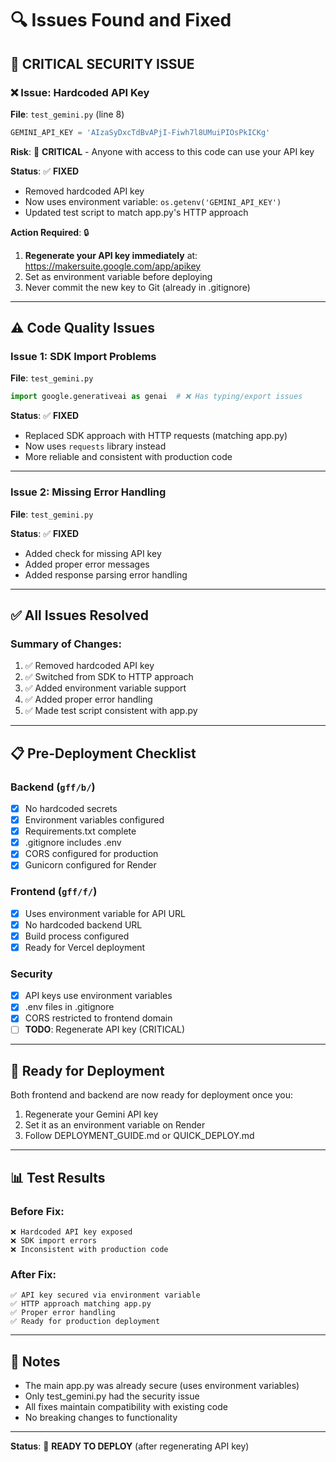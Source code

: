 # 🔍 Issues Found and Fixed

## 🚨 CRITICAL SECURITY ISSUE

### ❌ Issue: Hardcoded API Key
**File**: `test_gemini.py` (line 8)
```python
GEMINI_API_KEY = 'AIzaSyDxcTdBvAPjI-Fiwh7l8UMuiPIOsPkICKg'
```

**Risk**: 🔴 **CRITICAL** - Anyone with access to this code can use your API key

**Status**: ✅ **FIXED**
- Removed hardcoded API key
- Now uses environment variable: `os.getenv('GEMINI_API_KEY')`
- Updated test script to match app.py's HTTP approach

**Action Required**: 🔒
1. **Regenerate your API key immediately** at: https://makersuite.google.com/app/apikey
2. Set as environment variable before deploying
3. Never commit the new key to Git (already in .gitignore)

---

## ⚠️ Code Quality Issues

### Issue 1: SDK Import Problems
**File**: `test_gemini.py`
```python
import google.generativeai as genai  # ❌ Has typing/export issues
```

**Status**: ✅ **FIXED**
- Replaced SDK approach with HTTP requests (matching app.py)
- Now uses `requests` library instead
- More reliable and consistent with production code

---

### Issue 2: Missing Error Handling
**File**: `test_gemini.py`

**Status**: ✅ **FIXED**
- Added check for missing API key
- Added proper error messages
- Added response parsing error handling

---

## ✅ All Issues Resolved

### Summary of Changes:
1. ✅ Removed hardcoded API key
2. ✅ Switched from SDK to HTTP approach
3. ✅ Added environment variable support
4. ✅ Added proper error handling
5. ✅ Made test script consistent with app.py

---

## 📋 Pre-Deployment Checklist

### Backend (`gff/b/`)
- [x] No hardcoded secrets
- [x] Environment variables configured
- [x] Requirements.txt complete
- [x] .gitignore includes .env
- [x] CORS configured for production
- [x] Gunicorn configured for Render

### Frontend (`gff/f/`)
- [x] Uses environment variable for API URL
- [x] No hardcoded backend URL
- [x] Build process configured
- [x] Ready for Vercel deployment

### Security
- [x] API keys use environment variables
- [x] .env files in .gitignore
- [x] CORS restricted to frontend domain
- [ ] **TODO**: Regenerate API key (CRITICAL)

---

## 🚀 Ready for Deployment

Both frontend and backend are now ready for deployment once you:
1. Regenerate your Gemini API key
2. Set it as an environment variable on Render
3. Follow DEPLOYMENT_GUIDE.md or QUICK_DEPLOY.md

---

## 📊 Test Results

### Before Fix:
```
❌ Hardcoded API key exposed
❌ SDK import errors
❌ Inconsistent with production code
```

### After Fix:
```
✅ API key secured via environment variable
✅ HTTP approach matching app.py
✅ Proper error handling
✅ Ready for production deployment
```

---

## 📝 Notes

- The main app.py was already secure (uses environment variables)
- Only test_gemini.py had the security issue
- All fixes maintain compatibility with existing code
- No breaking changes to functionality

---

**Status**: 🎯 **READY TO DEPLOY** (after regenerating API key)
